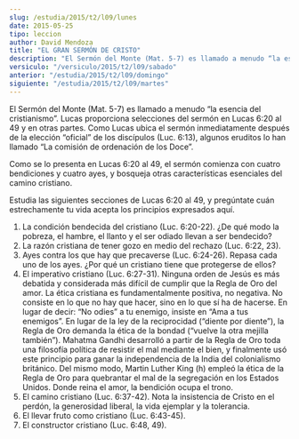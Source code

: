 ```yaml
---
slug: /estudia/2015/t2/l09/lunes
date: 2015-05-25
tipo: leccion
author: David Mendoza
title: "EL GRAN SERMÓN DE CRISTO"
description: "El Sermón del Monte (Mat. 5-7) es llamado a menudo “la esencia del cristianismo”. Lucas proporciona selecciones del sermón en Lucas 6:20 al 49 y en otras partes. Como Lucas ubica el sermón inmediatamente después de la elección “oficial” de los discípulos (Luc. 6:13), algunos eruditos lo han llamado “La comisión de ordenación de los Doce”."
versiculo: "/versiculo/2015/t2/l09/sabado"
anterior: "/estudia/2015/t2/l09/domingo"
siguiente: "/estudia/2015/t2/l09/martes"
---
```


El Sermón del Monte (Mat. 5-7) es llamado a menudo “la esencia del cristianismo”. Lucas proporciona selecciones del sermón en Lucas 6:20 al 49 y en otras partes. Como Lucas ubica el sermón inmediatamente después de la elección “oficial” de los discípulos (Luc. 6:13), algunos eruditos lo han llamado “La comisión de ordenación de los Doce”.

Como se lo presenta en Lucas 6:20 al 49, el sermón comienza con cuatro bendiciones y cuatro ayes, y bosqueja otras características esenciales del camino cristiano.

Estudia las siguientes secciones de Lucas 6:20 al 49, y pregúntate cuán estrechamente tu vida acepta los principios expresados aquí.

1.  La condición bendecida del cristiano (Luc. 6:20-22). ¿De qué modo la pobreza, el hambre, el llanto y el ser odiado llevan a ser bendecido?
2.  La razón cristiana de tener gozo en medio del rechazo (Luc. 6:22, 23).
3.  Ayes contra los que hay que precaverse (Luc. 6:24-26). Repasa cada uno de los ayes. ¿Por qué un cristiano tiene que protegerse de ellos?
4.  El imperativo cristiano (Luc. 6:27-31). Ninguna orden de Jesús es más debatida y considerada más difícil de cumplir que la Regla de Oro del amor. La ética cristiana es fundamentalmente positiva, no negativa. No consiste en lo que no hay que hacer, sino en lo que sí ha de hacerse. En lugar de decir: “No odies” a tu enemigo, insiste en “Ama a tus enemigos”. En lugar de la ley de la reciprocidad (“diente por diente”), la Regla de Oro demanda la ética de la bondad (“vuelve la otra mejilla también”). Mahatma Gandhi desarrolló a partir de la Regla de Oro toda una filosofía política de resistir el mal mediante el bien, y finalmente usó este principio para ganar la independencia de la India del colonialismo británico. Del mismo modo, Martin Luther King (h) empleó la ética de la Regla de Oro para quebrantar el mal de la segregación en los Estados Unidos. Donde reina el amor, la bendición ocupa el trono.
5.  El camino cristiano (Luc. 6:37-42). Nota la insistencia de Cristo en el perdón, la generosidad liberal, la vida ejemplar y la tolerancia.
6.  El llevar fruto como cristiano (Luc. 6:43-45).
7.  El constructor cristiano (Luc. 6:48, 49).
